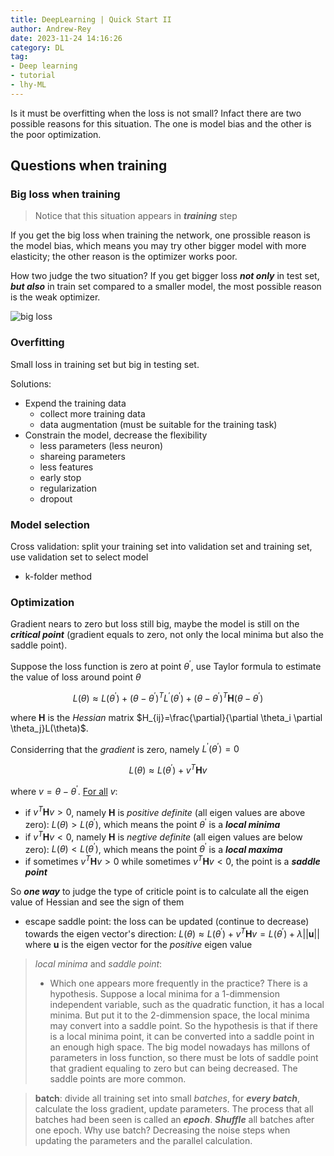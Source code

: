 ```yaml
---
title: DeepLearning | Quick Start II
author: Andrew-Rey
date: 2023-11-24 14:16:26
category: DL
tag:
- Deep learning
- tutorial
- lhy-ML
---
```


Is it must be overfitting when the loss is not small? Infact there are two possible reasons for this situation. The one is model bias and the other is the poor optimization.

<!--more-->

## Questions when training

### Big loss when training

> Notice that this situation appears in ***training*** step

If you get the big loss when training the network, one prossible reason is the model bias, which means you may try other bigger model with more elasticity; the other reason is the optimizer works poor.

How two judge the two situation? If you get bigger loss ***not only*** in test set, ***but also*** in train set compared to a smaller model, the most possible reason is the weak optimizer.

![big loss](image.png)

### Overfitting

Small loss in training set but big in testing set.

Solutions:

- Expend the training data
  - collect more training data
  - data augmentation (must be suitable for the training task)
- Constrain the model, decrease the flexibility
  - less parameters (less neuron)
  - shareing parameters
  - less features
  - early stop
  - regularization
  - dropout

### Model selection

Cross validation: split your training set into validation set and training set, use validation set to select model

- k-folder method

### Optimization

Gradient nears to zero but loss still big, maybe the model is still on the ***critical point*** (gradient equals to zero, not only the local minima but also the saddle point).

Suppose the loss function is zero at point $\theta^{\prime}$, use Taylor formula to estimate the value of loss around point $\theta$

$$
L(\theta) \approx L(\theta^{\prime}) + (\theta - \theta^{\prime})^T L^{\prime}(\theta^{\prime}) +  (\theta - \theta^{\prime})^T \mathbf{H}  (\theta - \theta^{\prime})
$$

where $\mathbf{H}$ is the *Hessian* matrix $H_{ij}=\frac{\partial}{\partial \theta_i \partial \theta_j}L(\theta)$.

Considerring that the *gradient* is zero, namely $L^{\prime}(\theta^{\prime}) = 0$

$$
L(\theta) \approx L(\theta^{\prime}) + v^T \mathbf{H} v
$$

where $v = \theta - \theta^{\prime}$. <u>For all</u> $v$:

- if $v^T \mathbf{H} v > 0$, namely $\mathbf{H}$ is *positive definite* (all eigen values are above zero): $L(\theta) > L(\theta^{\prime})$, which means the point $\theta^{\prime}$ is a ***local minima***
- if $v^T \mathbf{H} v < 0$, namely $\mathbf{H}$ is *negtive definite* (all eigen values are below zero): $L(\theta) < L(\theta^{\prime})$, which means the point $\theta^{\prime}$ is a ***local maxima***
- if sometimes $v^T \mathbf{H} v > 0$ while sometimes $v^T \mathbf{H} v < 0$, the point is a ***saddle point***

So ***one way*** to judge the type of criticle point is to calculate all the eigen value of Hessian and see the sign of them

- escape saddle point: the loss can be updated (continue to decrease) towards the eigen vector's direction: $L(\theta) \approx L(\theta^{\prime}) + v^T \mathbf{H} v = L(\theta^{\prime}) + \lambda ||\mathbf{u}||$ where $\mathbf{u}$ is the eigen vector for the *positive* eigen value

> *local minima* and *saddle point*:
>
> - Which one appears more frequently in the practice? There is a hypothesis. Suppose a local minima for a 1-dimmension independent variable, such as the quadratic function, it has a local minima. But put it to the 2-dimmension space, the local minima may convert into a saddle point. So the hypothesis is that if there is a local minima point, it can be converted into a saddle point in an enough high space. The big model nowadays has millons of parameters in loss function, so there must be lots of saddle point that gradient equaling to zero but can being decreased. The saddle points are more common.

> **batch**: divide all training set into small *batches*, for ***every batch***, calculate the loss gradient, update parameters. The process that all batches had been seen is called an ***epoch***. ***Shuffle*** all batches after one epoch. Why use batch? Decreasing the noise steps when updating the parameters and the parallel calculation.
